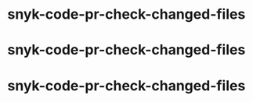 # snyk-code-pr-check-changed-files
# snyk-code-pr-check-changed-files
# snyk-code-pr-check-changed-files
